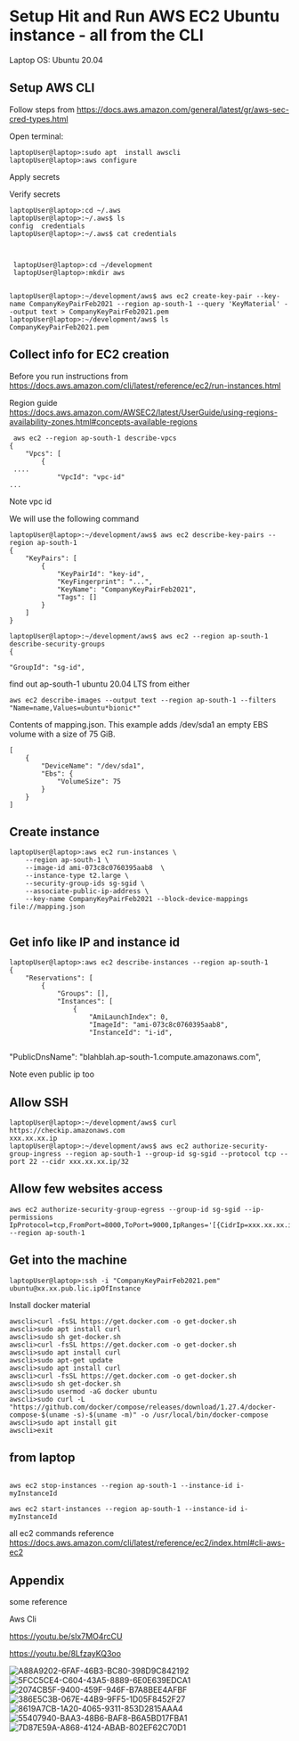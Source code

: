 # Setup Hit and Run AWS EC2 Ubuntu instance - all from the CLI


   
   
Laptop OS: Ubuntu  20.04 


## Setup AWS CLI
Follow steps from https://docs.aws.amazon.com/general/latest/gr/aws-sec-cred-types.html

Open terminal:
```
laptopUser@laptop>:sudo apt  install awscli 
laptopUser@laptop>:aws configure
```
Apply secrets

Verify secrets

```
laptopUser@laptop>:cd ~/.aws
laptopUser@laptop>:~/.aws$ ls
config  credentials
laptopUser@laptop>:~/.aws$ cat credentials 

 
 
 laptopUser@laptop>:cd ~/development
 laptopUser@laptop>:mkdir aws


laptopUser@laptop>:~/development/aws$ aws ec2 create-key-pair --key-name CompanyKeyPairFeb2021 --region ap-south-1 --query 'KeyMaterial' --output text > CompanyKeyPairFeb2021.pem
laptopUser@laptop>:~/development/aws$ ls
CompanyKeyPairFeb2021.pem  

```
## Collect info for EC2 creation
Before you run instructions from 
https://docs.aws.amazon.com/cli/latest/reference/ec2/run-instances.html



Region guide https://docs.aws.amazon.com/AWSEC2/latest/UserGuide/using-regions-availability-zones.html#concepts-available-regions
```
 aws ec2 --region ap-south-1 describe-vpcs
{
    "Vpcs": [
        {
 ....
            "VpcId": "vpc-id"
...
```

Note vpc id

We will use the following command
```
laptopUser@laptop>:~/development/aws$ aws ec2 describe-key-pairs --region ap-south-1
{
    "KeyPairs": [
        {
            "KeyPairId": "key-id",
            "KeyFingerprint": "...",
            "KeyName": "CompanyKeyPairFeb2021",
            "Tags": []
        }
    ]
}
```

```
laptopUser@laptop>:~/development/aws$ aws ec2 --region ap-south-1 describe-security-groups
{

"GroupId": "sg-id",
```


find out ap-south-1 ubuntu 20.04 LTS from either

```
aws ec2 describe-images --output text --region ap-south-1 --filters "Name=name,Values=ubuntu*bionic*"

```

Contents of mapping.json. This example adds /dev/sda1 an empty EBS volume with a size of 75 GiB.    

```
[
    {
        "DeviceName": "/dev/sda1",
        "Ebs": {
            "VolumeSize": 75
        }
    }
]
```

## Create instance
```
laptopUser@laptop>:aws ec2 run-instances \
    --region ap-south-1 \
    --image-id ami-073c8c0760395aab8  \
    --instance-type t2.large \
    --security-group-ids sg-sgid \
    --associate-public-ip-address \
    --key-name CompanyKeyPairFeb2021 --block-device-mappings file://mapping.json
    
```

## Get info like IP and instance id
```
laptopUser@laptop>:aws ec2 describe-instances --region ap-south-1
{
    "Reservations": [
        {
            "Groups": [],
            "Instances": [
                {
                    "AmiLaunchIndex": 0,
                    "ImageId": "ami-073c8c0760395aab8",
                    "InstanceId": "i-id",


```
 "PublicDnsName": "blahblah.ap-south-1.compute.amazonaws.com",

Note even public ip too


## Allow SSH
```
laptopUser@laptop>:~/development/aws$ curl https://checkip.amazonaws.com
xxx.xx.xx.ip
laptopUser@laptop>:~/development/aws$ aws ec2 authorize-security-group-ingress --region ap-south-1 --group-id sg-sgid --protocol tcp --port 22 --cidr xxx.xx.xx.ip/32
```


## Allow few websites access   

```
aws ec2 authorize-security-group-egress --group-id sg-sgid --ip-permissions IpProtocol=tcp,FromPort=8000,ToPort=9000,IpRanges='[{CidrIp=xxx.xx.xx.ip/32}]' --region ap-south-1
```

## Get into the machine
```
laptopUser@laptop>:ssh -i "CompanyKeyPairFeb2021.pem" ubuntu@xx.xx.pub.lic.ipOfInstance
```
Install docker material

```
awscli>curl -fsSL https://get.docker.com -o get-docker.sh
awscli>sudo apt install curl
awscli>sudo sh get-docker.sh
awscli>curl -fsSL https://get.docker.com -o get-docker.sh
awscli>sudo apt install curl
awscli>sudo apt-get update
awscli>sudo apt install curl
awscli>curl -fsSL https://get.docker.com -o get-docker.sh
awscli>sudo sh get-docker.sh
awscli>sudo usermod -aG docker ubuntu
awscli>sudo curl -L "https://github.com/docker/compose/releases/download/1.27.4/docker-compose-$(uname -s)-$(uname -m)" -o /usr/local/bin/docker-compose
awscli>sudo apt install git
awscli>exit

```

## from laptop
```

aws ec2 stop-instances --region ap-south-1 --instance-id i-myInstanceId

aws ec2 start-instances --region ap-south-1 --instance-id i-myInstanceId

```


all ec2 commands reference
https://docs.aws.amazon.com/cli/latest/reference/ec2/index.html#cli-aws-ec2


## Appendix 

some reference


Aws Cli

https://youtu.be/sIx7MO4rcCU

https://youtu.be/8LfzayKQ3oo

![A88A9202-6FAF-46B3-BC80-398D9C842192](https://user-images.githubusercontent.com/2136211/109416499-a6085380-79e4-11eb-8349-934828199d85.jpeg)
![5FCC5CE4-C604-43A5-8889-6E0E639EDCA1](https://user-images.githubusercontent.com/2136211/109416502-aacd0780-79e4-11eb-846a-35a61a7fdd37.png)
![2074CB5F-9400-459F-946F-B7A8BEE4AFBF](https://user-images.githubusercontent.com/2136211/109416504-ad2f6180-79e4-11eb-9571-db1b10690522.png)
![386E5C3B-067E-44B9-9FF5-1D05F8452F27](https://user-images.githubusercontent.com/2136211/109416505-aef92500-79e4-11eb-81da-fc1b5062e9f0.jpeg)
![8619A7CB-1A20-4065-9311-853D2815AAA4](https://user-images.githubusercontent.com/2136211/109416506-af91bb80-79e4-11eb-9bff-1dabf585083d.jpeg)
![55407940-BAA3-48B6-BAF8-B6A5BD17FBA1](https://user-images.githubusercontent.com/2136211/109416507-af91bb80-79e4-11eb-82ba-4c454f084486.jpeg)
![7D87E59A-A868-4124-ABAB-802EF62C70D1](https://user-images.githubusercontent.com/2136211/109416508-b02a5200-79e4-11eb-8c13-e3c5738c8954.jpeg)



